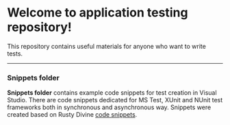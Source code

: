 Welcome to application testing repository!
===================================

This repository contains useful materials for anyone who want to write tests. 

-------

### Snippets folder

**Snippets folder** contains example code snippets for test creation in Visual Studio. There are code snippets dedicated for MS Test, XUnit and NUnit test frameworks both in synchronous and asynchronous way. Snippets were created based on Rusty Divine [code snippets](https://gist.github.com/osmyn/906c917653a30864cb52dee02c36c14e).